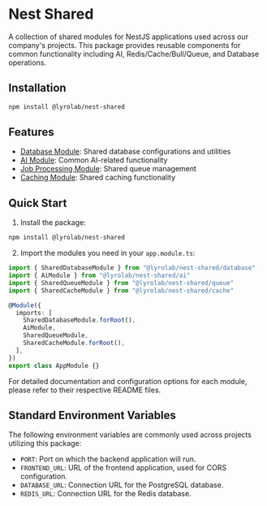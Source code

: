 # Nest Shared

A collection of shared modules for NestJS applications used across our company's projects. This package provides reusable components for common functionality including AI, Redis/Cache/Bull/Queue, and Database operations.

## Installation

```bash
npm install @lyrolab/nest-shared
```

## Features

- [Database Module](./src/database/README.md): Shared database configurations and utilities
- [AI Module](./src/ai/README.md): Common AI-related functionality
- [Job Processing Module](./src/queue/README.md): Shared queue management
- [Caching Module](./src/cache/README.md): Shared caching functionality

## Quick Start

1. Install the package:

```bash
npm install @lyrolab/nest-shared
```

2. Import the modules you need in your `app.module.ts`:

```typescript
import { SharedDatabaseModule } from "@lyrolab/nest-shared/database"
import { AiModule } from "@lyrolab/nest-shared/ai"
import { SharedQueueModule } from "@lyrolab/nest-shared/queue"
import { SharedCacheModule } from "@lyrolab/nest-shared/cache"

@Module({
  imports: [
    SharedDatabaseModule.forRoot(),
    AiModule,
    SharedQueueModule,
    SharedCacheModule.forRoot(),
  ],
})
export class AppModule {}
```

For detailed documentation and configuration options for each module, please refer to their respective README files.

## Standard Environment Variables

The following environment variables are commonly used across projects utilizing this package:

- `PORT`: Port on which the backend application will run.
- `FRONTEND_URL`: URL of the frontend application, used for CORS configuration.
- `DATABASE_URL`: Connection URL for the PostgreSQL database.
- `REDIS_URL`: Connection URL for the Redis database.
